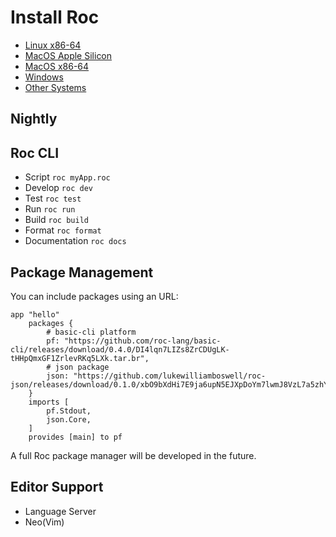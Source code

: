 # Install Roc

<!-- TODO detect current OS with browser and only show link for that, provide other button for others  -->

- [Linux x86-64](https://github.com/roc-lang/roc/blob/main/getting_started/linux_x86_64.md)
- [MacOS Apple Silicon](https://github.com/roc-lang/roc/blob/main/getting_started/macos_apple_silicon.md)
- [MacOS x86-64](https://github.com/roc-lang/roc/blob/main/getting_started/macos_x86_64.md)
- [Windows](https://github.com/roc-lang/roc/blob/main/getting_started/windows.md)
- [Other Systems](https://github.com/roc-lang/roc/blob/main/getting_started/other.md)

## Nightly

<!-- link to nightly for currently detected OS(browser) and provide "other" button to reveal all -->

## Roc CLI

<!-- brief description on how to use the cli -->
- Script `roc myApp.roc`
- Develop `roc dev` 
- Test `roc test`
- Run `roc run`
- Build `roc build`
- Format `roc format`
- Documentation `roc docs`

## Package Management

You can include packages using an URL:

```roc
app "hello"
    packages { 
        # basic-cli platform
        pf: "https://github.com/roc-lang/basic-cli/releases/download/0.4.0/DI4lqn7LIZs8ZrCDUgLK-tHHpQmxGF1ZrlevRKq5LXk.tar.br",
        # json package
        json: "https://github.com/lukewilliamboswell/roc-json/releases/download/0.1.0/xbO9bXdHi7E9ja6upN5EJXpDoYm7lwmJ8VzL7a5zhYE.tar.br",
    }
    imports [
        pf.Stdout,
        json.Core,
    ]
    provides [main] to pf
```

A full Roc package manager will be developed in the future.

<!-- 

explain package manager design is still a work in progress 
the plan is to create a centralised index
- ergonomicly integration
- a fact that every language will have one

in the meantime you can use package URLs

TODO Add an explanation for the URLs with the SHA and the tar.br. This explanation should only be revealed on click.
-->

## Editor Support

<!--
explain that the high level design is a work in progress
- Design goals for editor - we want Roc to ship with an awesome editor
- Beginners learning to get up an running with an editor
- Want it to run really fast etc

- Also link to VScode plugin
-->

- Language Server
- Neo(Vim)
